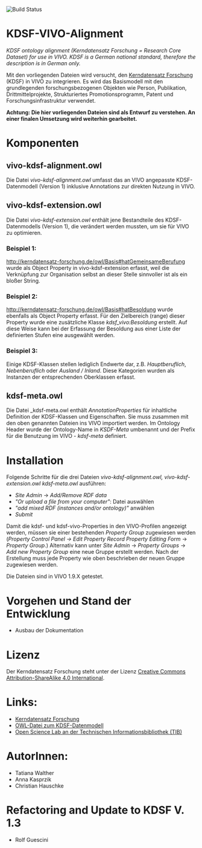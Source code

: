 ![Build Status](https://github.com/BUA-VIVO/VIVO-KDSF-Integration/workflows/CI/badge.svg)
# KDSF-VIVO-Alignment

_KDSF ontology alignment (Kerndatensatz Forschung = Research Core Dataset) for use in VIVO. KDSF is a German national standard, therefore the description is in German only._

Mit den vorliegenden Dateien wird versucht, den [Kerndatensatz Forschung](http://kerndatensatz-forschung.de/) (KDSF) in VIVO zu integrieren. Es wird das Basismodell mit den grundlegenden forschungsbezogenen Objekten wie Person, Publikation, Drittmittelprojekte, Strukturiertes Promotionsprogramm, Patent und Forschungsinfrastruktur verwendet.

**Achtung: Die hier vorliegenden Dateien sind als Entwurf zu verstehen. An einer finalen Umsetzung wird weiterhin gearbeitet.**

# Komponenten
## vivo-kdsf-alignment.owl
Die Datei _vivo-kdsf-alignment.owl_ umfasst das an VIVO angepasste KDSF-Datenmodell (Version 1) inklusive Annotations zur direkten Nutzung in VIVO.

## vivo-kdsf-extension.owl
Die Datei _vivo-kdsf-extension.owl_ enthält jene Bestandteile des KDSF-Datenmodells (Version 1), die verändert werden mussten, um sie für VIVO zu optimieren. 

### Beispiel 1: 
http://kerndatensatz-forschung.de/owl/Basis#hatGemeinsameBerufung wurde als Object Property in vivo-kdsf-extension erfasst, weil die Verknüpfung zur Organisation selbst an dieser Stelle sinnvoller ist als ein bloßer String.
 
### Beispiel 2: 
http://kerndatensatz-forschung.de/owl/Basis#hatBesoldung wurde ebenfalls als Object Property erfasst. Für den Zielbereich (range) dieser Property wurde eine zusätzliche Klasse _kdsf_vivo:Besoldung_ erstellt. Auf diese Weise kann bei der Erfassung der Besoldung aus einer Liste der definierten Stufen eine ausgewählt werden.

### Beispiel 3:
Einige KDSF-Klassen stellen lediglich Endwerte dar, z.B. _Hauptberuflich_, _Nebenberuflich_ oder _Ausland / Inland_. Diese Kategorien wurden als Instanzen der entsprechenden Oberklassen erfasst.

## kdsf-meta.owl
Die Datei _kdsf-meta.owl enthält _AnnotationProperties_ für inhaltliche Definition der KDSF-Klassen und Eigenschaften. Sie muss zusammen mit den oben genannten Dateien ins VIVO importiert werden. Im Ontology Header wurde der Ontology-Name in _KSDF-Meta_ umbenannt und der Prefix für die Benutzung im VIVO - _kdsf-meta_ definiert.

# Installation
Folgende Schritte für die drei Dateien _vivo-kdsf-alignment.owl, vivo-kdsf-extension.owl kdsf-meta.owl_ ausführen:

* _Site Admin_ → _Add/Remove RDF data_
 * _"Or upload a file from your computer"_: Datei auswählen
 * _"add mixed RDF (instances and/or ontology)"_ anwählen
 * _Submit_

Damit die kdsf- und kdsf-vivo-Properties in den VIVO-Profilen angezeigt werden, müssen sie einer bestehenden _Property Group_ zugewiesen werden (_Property Control Panel → _Edit Property Record_ Property Editing Form_ → _Property Group_.) Alternativ kann unter _Site Admin_ → _Property Groups_ → _Add new Property Group_ eine neue Gruppe erstellt werden. Nach der Erstellung muss jede Property wie oben beschrieben der neuen Gruppe zugewiesen werden.

Die Dateien sind in VIVO 1.9.X getestet.

# Vorgehen und Stand der Entwicklung
* Ausbau der Dokumentation

# Lizenz
Der Kerndatensatz Forschung steht unter der Lizenz [Creative Commons Attribution-ShareAlike 4.0 International](https://creativecommons.org/licenses/by-sa/4.0/).

# Links:
* [Kerndatensatz Forschung](http://www.kerndatensatz-forschung.de/)
* [OWL-Datei zum KDSF-Datenmodell](http://www.kerndatensatz-forschung.de/version1/technisches_datenmodell/owl.html)
* [Open Science Lab an der Technischen Informationsbibliothek (TIB) ](https://www.tib.eu/de/forschung-entwicklung/open-science/)

# AutorInnen: 
* Tatiana Walther
* Anna Kasprzik
* Christian Hauschke

# Refactoring and Update to KDSF V. 1.3
* Rolf Guescini
